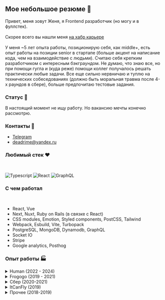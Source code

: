 ## Мое небольшое резюме 👋
Привет, меня зовут Женя, я Frontend разработчик (но могу и в фуллстек). 
<br><br>
Скорее всего вы нашли меня [на хабр карьере](https://moikrug.ru/deadrime)
<br><br>
У меня ~5 лет опыта работы, позиционирую себя, как middle+, есть опыт работы на позиции senior в стартапе (больше акцент на написание кода, чем на взаимодействие с людьми).
Считаю себя крепким разработчиком с интересным бэкграундом. Не думаю, что знаю все, но при помощи гугла и (куда реже) помощи коллег получалось решать практически любые задачи.
Все еще сильно нервничаю и туплю на технических собеседованиях (должно быть моральная травма после 4-х раундов в сбере), больше предпочитаю тестовые задания.

### Статус 💬
В настоящий момент не ищу работу. Но вакансию мечты конечно рассмотрю.

### Контакты 🤙

- [Telegram](https://t.me/deadrime)
- [deadrime@yandex.ru](mailto:deadrime@yandex.ru)

### Любимый стек ❤️ 
<br>

<img alt="Typescript" src="https://upload.wikimedia.org/wikipedia/commons/4/4c/Typescript_logo_2020.svg" width="20px" /> <img alt="React" src="https://cdn.worldvectorlogo.com/logos/react-1.svg" width="20px" /> <img alt="GraphQL" src="https://upload.wikimedia.org/wikipedia/commons/thumb/1/17/GraphQL_Logo.svg/2048px-GraphQL_Logo.svg.png" width="20px" />

### С чем работал
<br>

- React, Vue
- Next, Nuxt, Ruby on Rails (в связке с React)
- CSS modules, Emotion, Styled components, PostCSS, Tailwind
- Webpack, Esbuild, Vite, Turbopack
- PostgreSQL, MongoDB, Dynamodb, GraphQL
- Socket IO
- Stripe
- Google analytics, Posthog

### Опыт работы 🏭 

<details>
  <summary>Human (2022 - 2024)</summary>
  <br>
  HumanIPO - американский стартап, основная идея которого - дать возможность любому человеку выпустить свой токен (акции), провести свое IPO и раунды инвестиций. Когда я пришел, нужно было провести перезапуск. Небольшой командой мы собирали рабочие прототипы приложения, тестировали их на юзерах, показывали инвесторам, искали наиболее удачный концепт. Прошли несколько итераций, среди всех прототипов могу выделить несколько наиболее состоявшихся - 
<br><br>
<ul>
  <li>
    Приложение для запуска собственного токена. Основной функционал - маркет, где можно было трейдить и покупать токены, реквесты - возможность обменять свои токены на некую услугу и раунды - возможность осуществить сбор денег и распределить свои токены среди участников.
  </li>
  <li>
    Социальная сеть для nft artist's. Основной функционал - выпуск собственных nft, коллекции, минтинг nft как аналог репоста + стандартные социальные штуки вроде фида, чата, фолловеров. 
  </li>
  <li>
    Приложение для инвестиций, где можно создать раунды финансирования и найти инвесторов, из функционала - работа с фиат платежами (stripe), инвайты, эндорсменты, различные структуры раундов (публичные/приватные).
  </li>
  <li>
    Приложение для криптолудоманов, где можно запускать свои предикшены на любой исход.
  </li>
</ul>

 Стек:
   <br><br>
      <img alt="Nextjs" src="https://uxwing.com/wp-content/themes/uxwing/download/brands-and-social-media/nextjs-icon.svg" height="20px" /> 
      <img alt="React" src="https://cdn.worldvectorlogo.com/logos/react-1.svg" height="20px" />
      <img alt="Node JS" src="https://user-images.githubusercontent.com/54556157/90980927-da4b1500-e566-11ea-98f2-6d56fff480e0.png" height="20px" /> 
      <img alt="Typescript" src="https://upload.wikimedia.org/wikipedia/commons/4/4c/Typescript_logo_2020.svg" height="20px" />
  <br><br>
    Интересные задачи:
  <br><br>
  <ul>
    <li>
      Система надежных транзакций. Нам необходимо было создавать/обновлять сущности в нашей бд после успешно выполненной транзакции. При этом важно было учесть, что транзакция может не пройти (например недостаточный баланс, ограничение контракта или сеть чейна прилегла). В результате получилась довольно сложная система из 2 воркеров (tx monitor, tx finalizer) в связке удобными компонентами и хуками на фронте. 
    </li>
    <li>
      Самописный брокер сообщений на Redis Streams. Наши воркеры и приложения крутились в k8s, нужно было как-то реализовать общение между ними. В результате получился https://github.com/deadrime/redis-events-queue
    </li>
    <li>
      Воркер для создание красивых image preview для постов. Реализовал при помощи puppeter, в котором рендерил сгенерированный реактом html.
    </li>
    <li>
     Система UI компонентов с широкими возможностями по кастомизации. У нас постоянно все менялось, нужна была такая система компонетов, где можно быстро поменять цвета, размеры, сделать из светлой темы темную, задать у всех компонетов глобальный border-radius/border-width и т.д. Реализовал при помощи rem + css variables + свой ThemeProvider. Так же настроил сборку через vite и паблишинг в наш package registry.
    </li>
  </ul>

</details>

<details>
  <summary>Frogogo (2019 - 2021)</summary>
  <br>
    Frogogo - маркетплейс с прикольной системой лояльности. Удаленка, недельные спринты, утренний стендап, карточки в трелло. Стек - react, tailwind, ruby on rails. Когда я только пришел - на фронте жили своей жизнью jQuery + stimulus.
  <br>
  <br>
    Интересные задачи:
  <br><br>
  <ul>
    <li>
      Написал библиотеку для UI компонентов на React + Typescript, настроил Storybook
    </li>
    <li>
      Переписал все сложные интерфейсные моменты на React. Например - корзину, поиск, выбор пунта выдачи на карте.
    </li>
    <li>
      Настроил всю инфраструктуру фронта, вначале все было завязано на вебпак, потом перешли на esbuild
    </li>
    <li>
      Интересным опытом было настроить SSR react-а для ruby on rails (удовольствие сомнительное)
    </li>
    <li>
      Реализовал табло для пунктов выдачи (номер заказа, статус). 
    </li>
  </ul>
   Стек:
   <br><br>
      <img alt="RubyOnRails" src="https://upload.wikimedia.org/wikipedia/commons/thumb/6/62/Ruby_On_Rails_Logo.svg/2560px-Ruby_On_Rails_Logo.svg.png" height="20px" />
      <img alt="React" src="https://cdn.worldvectorlogo.com/logos/react-1.svg"  height="20px" /> 
      <img alt="EsBuild" src="https://seeklogo.com/images/E/esbuild-logo-21E74350B7-seeklogo.com.png"  height="20px" /> 
      <img alt="Webpack" src="https://cdn.icon-icons.com/icons2/2415/PNG/512/webpack_plain_logo_icon_146297.png"  height="20px" />
      <img alt="Storybook" src="https://iconape.com/wp-content/files/qa/371510/svg/371510.svg"  height="20px" /> 
</details>

<details>
  <summary>Сбер (2020-2021)</summary>
  <br>
  Я работал в подразделении SberDevices, там мы разрабатывали пользовательский интерфейс приложений, которые запускаются на sberportal и sberbox.
  Утонул в NDA, так что без излишних подробностей.
  <br> <br>
  Работал над:
  <br>
  <ul>
    <li>
      Супер Шеф - приложка с готовыми рецептами
    </li>
    <li>
      S7 airlines - приложка для заказа билетов
    </li>
    <li>
      izi.TRAVEL - приложка для проснушивания аудиогидов
    </li>
    <li>
      Готовая еда - приложка для заказа со всяких деливери
    </li>
  </ul>

  Получил очень интересный опыт создания доступных (a11y) интерфейсов, так как любое приложение должно было поддерживать управление с пульта, при помощи сенсорного экрана и голоса.
  
   Основной стек:
   <br><br>
  <img alt="Typescript" src="https://upload.wikimedia.org/wikipedia/commons/4/4c/Typescript_logo_2020.svg" width="20px" />
  <img alt="React" src="https://cdn.worldvectorlogo.com/logos/react-1.svg" width="20px" /> 
</details>

<details>
  <summary>ItCanFly (2019)</summary>
    <ul>
      <br>
      <li>
        Создавал графики на <b>chart.js</b>. Различная статистика, курс валют и т.п.
        <br>
        <img alt="React" src="https://cdn.worldvectorlogo.com/logos/react-1.svg" width="20px" /> 
        <img alt="Typescript" src="https://upload.wikimedia.org/wikipedia/commons/4/4c/Typescript_logo_2020.svg" width="20px" />
      </li>
      <li>
        Учавствовал в разработке сайта для антикафе https://ziferblat.net/
         <br>
         <img alt="React" src="https://cdn.worldvectorlogo.com/logos/react-1.svg" width="20px" /> 
         <img alt="Typescript" src="https://upload.wikimedia.org/wikipedia/commons/4/4c/Typescript_logo_2020.svg" width="20px" />
         <img alt="GraphQL" src="https://upload.wikimedia.org/wikipedia/commons/thumb/1/17/GraphQL_Logo.svg/2048px-GraphQL_Logo.svg.png" width="20px" /> 
         <img alt="Emotion Js" src="https://raw.githubusercontent.com/emotion-js/emotion/main/emotion.png" width="20px" /> 
      </li>
      <li>
        Написал телеграмм бота для персонала. В боте можно выбрать рабочие смены, провести инвентаризацию.
         <br>
         <img alt="Typescript" src="https://upload.wikimedia.org/wikipedia/commons/4/4c/Typescript_logo_2020.svg" width="20px" />
         <img alt="GraphQL" src="https://upload.wikimedia.org/wikipedia/commons/thumb/1/17/GraphQL_Logo.svg/2048px-GraphQL_Logo.svg.png" width="20px" />
         <img alt="Node JS" src="https://user-images.githubusercontent.com/54556157/90980927-da4b1500-e566-11ea-98f2-6d56fff480e0.png" width="19px" /> 
      </li>
  </ul>
  
</details>

<details>
  <summary>Прочее (2018-2019)</summary>
  <br>
  Год работал в офисе, требовалось разрабатывать и поддерживать админку с различной статистикой, а так же интерфейс для операторов колл центра и корпоративный чат. Стек - vue.js, expess(позже переписал на koa), element ui. Ничего примечательного, типичное формошлепство, могу выделить пару своих заслуг - адаптацию под мобильную версию и переезд с express на koa, в процессе которого мы все отрефакторили. Еще из интересного - внедрил JWT аутентификацию, проповедовал БЭМ.
  <br>
  <br>
  <img alt="Node JS" src="https://user-images.githubusercontent.com/54556157/90980927-da4b1500-e566-11ea-98f2-6d56fff480e0.png" width="19px" /> 
  <img alt="Vue" src="https://upload.wikimedia.org/wikipedia/commons/thumb/9/95/Vue.js_Logo_2.svg/2367px-Vue.js_Logo_2.svg.png" width="22px" />
  <img alt="Element UI" src="https://iconape.com/wp-content/png_logo_vector/element-ui.png" width="20px" />
  <img alt="Webpack" src="https://cdn.icon-icons.com/icons2/2415/PNG/512/webpack_plain_logo_icon_146297.png" width="20px" />
</details>


